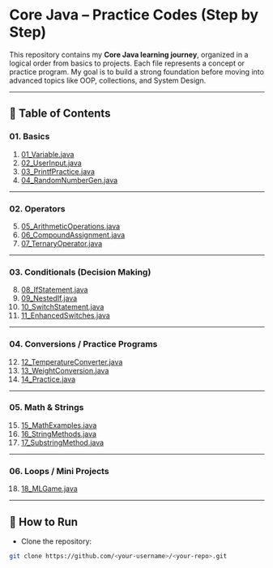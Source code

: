 # Core Java – Practice Codes (Step by Step)

This repository contains my **Core Java learning journey**, organized in a logical order from basics to projects.
Each file represents a concept or practice program.
My goal is to build a strong foundation before moving into advanced topics like OOP, collections, and System Design.

---

## 📂 Table of Contents

### 01. Basics
1. [01_Variable.java](src/01_Variable.java)
2. [02_UserInput.java](src/02_UserInput.java)
3. [03_PrintfPractice.java](src/03_PrintfPractice.java)
4. [04_RandomNumberGen.java](src/04_RandomNumberGen.java)

---

### 02. Operators
5. [05_ArithmeticOperations.java](src/05_ArithmeticOperations.java)
6. [06_CompoundAssignment.java](src/06_CompoundAssignment.java)
7. [07_TernaryOperator.java](src/07_TernaryOperator.java)

---

### 03. Conditionals (Decision Making)
8. [08_IfStatement.java](src/08_IfStatement.java)
9. [09_NestedIf.java](src/09_NestedIf.java)
10. [10_SwitchStatement.java](src/10_SwitchStatement.java)
11. [11_EnhancedSwitches.java](src/11_EnhancedSwitches.java)

---

### 04. Conversions / Practice Programs
12. [12_TemperatureConverter.java](src/12_TemperatureConverter.java)
13. [13_WeightConversion.java](src/13_WeightConversion.java)
14. [14_Practice.java](src/14_Practice.java)

---

### 05. Math & Strings
15. [15_MathExamples.java](src/15_MathExamples.java)
16. [16_StringMethods.java](src/16_StringMethods.java)
17. [17_SubstringMethod.java](src/17_SubstringMethod.java)

---

### 06. Loops / Mini Projects
18. [18_MLGame.java](src/18_MLGame.java)

---

## 🚀 How to Run
- Clone the repository:
```bash
git clone https://github.com/<your-username>/<your-repo>.git
